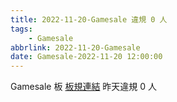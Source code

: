 ```yaml
---
title: 2022-11-20-Gamesale 違規 0 人
tags:
    - Gamesale
abbrlink: 2022-11-20-Gamesale
date: Gamesale-2022-11-20 12:00:00
---
```

Gamesale 板 [板規連結](https://www.ptt.cc/bbs/Gossiping/M.1637425085.A.07D.html)
昨天違規 0 人
